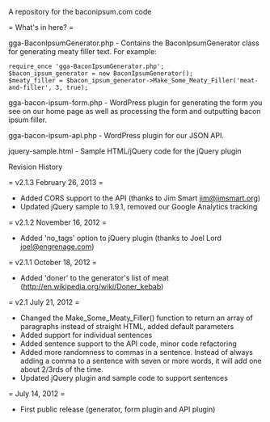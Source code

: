 A repository for the baconipsum.com code 

= What's in here? =

gga-BaconIpsumGenerator.php - Contains the BaconIpsumGenerator class for generating meaty filler text.  For example:

	require_once 'gga-BaconIpsumGenerator.php';
	$bacon_ipsum_generator = new BaconIpsumGenerator();
	$meaty_filler = $bacon_ipsum_generator->Make_Some_Meaty_Filler('meat-and-filler', 3, true);


gga-bacon-ipsum-form.php - WordPress plugin for generating the form you see on our home page as well as processing the form and outputting bacon ipsum filler.

gga-bacon-ipsum-api.php - WordPress plugin for our JSON API.

jquery-sample.html - Sample HTML/jQuery code for the jQuery plugin


Revision History

= v2.1.3 February 26, 2013 =
* Added CORS support to the API (thanks to Jim Smart jim@jimsmart.org)
* Updated jQuery sample to 1.9.1, removed our Google Analytics tracking

= v2.1.2 November 16, 2012 =
* Added 'no_tags' option to jQuery plugin (thanks to Joel Lord joel@engrenage.com)

= v2.1.1 October 18, 2012 =
* Added 'doner' to the generator's list of meat (http://en.wikipedia.org/wiki/Doner_kebab)

= v2.1 July 21, 2012 =
* Changed the Make_Some_Meaty_Filler() function to return an array of paragraphs instead of straight HTML, added default parameters
* Added support for individual sentences
* Added sentence support to the API code, minor code refactoring
* Added more randomness to commas in a sentence.  Instead of always adding a 
  comma to a sentence with seven or more words, it will add one about 2/3rds of the time.
* Updated jQuery plugin and sample code to support sentences

= July 14, 2012 = 
* First public release (generator, form plugin and API plugin)

